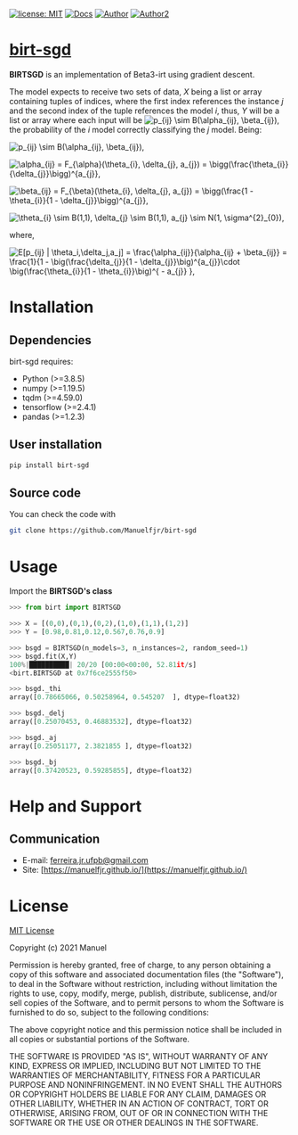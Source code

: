 [![license: MIT](https://img.shields.io/badge/license-MIT-red.svg?&logo=license&color=blue)](https://github.com/Manuelfjr/birt-sgd/blob/main/LICENSE)
[![Docs](https://img.shields.io/badge/docs-birtsgd-blue?&logo)](https://github.com/Manuelfjr/birt-sgd)
[![Author](https://img.shields.io/badge/author-manuelfjr-blue?&logo=github)](https://github.com/Manuelfjr)
[![Author2](https://img.shields.io/badge/author-tmfilho-blue?&logo=github)](https://github.com/tmfilho)

<!-- PyPi Status
![PyPI - Status](https://img.shields.io/pypi/status/pandas)
-->

<!--
![Py Coverage](https://s3.amazonaws.com/assets.coveralls.io/badges/coveralls_94.png)
-->

<!-- PyPi Downloads
[![PyPi - Downloads](https://pypip.in/d/pandas/badge.png?&color=blue&logo=python)](https://pypi.org/project/pandas/#files)

[![PyPI - Downloads](https://img.shields.io/pypi/dm/scikit-learn?style=flat)](https://pypi.org/project/pandas/#files)
-->

<!-- Latest PyPI version
[![Latest PyPI version](https://img.shields.io/pypi/v/pandas?logo=pypi)](https://pypi.python.org/pypi/pandas)
-->

<!-- Release
[![GitHub release (latest by date)](https://img.shields.io/github/v/release/pandas-dev/pandas)](https://GitHub.com/pandas-dev/pandas/releases/)

[![GitHub release](https://img.shields.io/github/release/Manuelfjr/birt-sgd.svg)](https://GitHub.com/Manuelfjr/birt-sgd/releases/)
-->

<!-- Static download of pepy
[![Downloads](https://static.pepy.tech/personalized-badge/pandas?period=total&units=international_system&left_color=grey&right_color=red&left_text=downloads)](https://pepy.tech/project/pandas)
-->

<!-- Github downloads
[![Github All Releases](https://img.shields.io/github/downloads/pandas-dev/pandas/total.svg?&logo=github&color=blue)]()
-->

<!-- Lines of code
![Lines of code](https://img.shields.io/tokei/lines/github/Manuelfjr/birt-sgd)
-->

<!-- Code size
![GitHub code size in bytes](https://img.shields.io/github/languages/code-size/pandas-dev/pandas)
-->

<!-- Github contributors
![GitHub contributors](https://img.shields.io/github/contributors/pandas-dev/pandas)
-->

<!--
[![Downloads](https://pepy.tech/badge/pandas)](https://pepy.tech/project/pandas)    
-->

# [birt-sgd](https://test.pypi.org/project/birt-sgd/)
**BIRTSGD** is an implementation of Beta3-irt using gradient descent.

The model expects to receive two sets of data, *X* being a list or array containing tuples of indices, where the first index references the instance *j* and the second index of the tuple references the model *i*, thus, *Y* will be a list or array where each input will be <img src="https://latex.codecogs.com/svg.latex?&space;p_{ij} \sim B(\alpha_{ij}, \beta_{ij})" title="p_{ij} \sim B(\alpha_{ij}, \beta_{ij})" />, the probability of the *i* model correctly classifying the *j* model. Being:   

<img src="https://latex.codecogs.com/svg.latex?&space;p_{ij} \sim B(\alpha_{ij}, \beta_{ij}), " title="p_{ij} \sim B(\alpha_{ij}, \beta_{ij}), " /><br>

<img src="https://latex.codecogs.com/svg.latex?&space;\alpha_{ij} = F_{\alpha}(\theta_{i}, \delta_{j}, a_{j}) = \bigg(\frac{\theta_{i}}{\delta_{j}}\bigg)^{a_{j}}, " title="\alpha_{ij} = F_{\alpha}(\theta_{i}, \delta_{j}, a_{j}) = \bigg(\frac{\theta_{i}}{\delta_{j}}\bigg)^{a_{j}}, " /><br>

<img src="https://latex.codecogs.com/svg.latex?&space;\beta_{ij} = F_{\beta}(\theta_{i}, \delta_{j}, a_{j}) = \bigg(\frac{1 - \theta_{i}}{1 - \delta_{j}}\bigg)^{a_{j}}," title="\beta_{ij} = F_{\beta}(\theta_{i}, \delta_{j}, a_{j}) = \bigg(\frac{1 - \theta_{i}}{1 - \delta_{j}}\bigg)^{a_{j}}, " /><br>

<img src="https://latex.codecogs.com/svg.latex?&space;\theta_{i} \sim B(1,1), \delta_{j} \sim B(1,1), a_{j} \sim N(1, \sigma^{2}_{0})," title="\theta_{i} \sim B(1,1), \delta_{j} \sim B(1,1), a_{j} \sim N(1, \sigma^{2}_{0}), " /><br>

where,

<img src="https://latex.codecogs.com/svg.latex?&space;E[p_{ij} | \theta_i,\delta_j,a_j] = \frac{\alpha_{ij}}{\alpha_{ij} + \beta_{ij}} = \frac{1}{1 - \big(\frac{\delta_{j}}{1 - \delta_{j}}\big)^{a_{j}}\cdot \big(\frac{\theta_{i}}{1 - \theta_{i}}\big)^{ - a_{j}} }," title="E[p_{ij} | \theta_i,\delta_j,a_j] = \frac{\alpha_{ij}}{\alpha_{ij} + \beta_{ij}} = \frac{1}{1 - \big(\frac{\delta_{j}}{1 - \delta_{j}}\big)^{a_{j}}\cdot \big(\frac{\theta_{i}}{1 - \theta_{i}}\big)^{ - a_{j}} }, " /><br>

<!--
$$
p_{ij} \sim Beta(\alpha_{ij}, \beta_{ij}),
$$
$$
\alpha_{ij} = F_{\alpha}(\theta_{i}, \delta_{j}, a_{j}) = \bigg(\frac{\theta_{i}}{\delta_{j}}\bigg)^{a_{j}},
$$
$$
\beta_{ij} = F_{\beta}(\theta_{i}, \delta_{j}, a_{j}) = \bigg(\frac{1 - \theta_{i}}{1 - \delta_{j}}\bigg)^{a_{j}},
$$
$$
\theta_{i} \sim B(1,1), \delta_{j} \sim B(1,1), a_{j} \sim N(1, \sigma^{2}_{0})
$$
where,
$$
E[p_{ij} | \theta_i,\delta_j,a_j] = \frac{\alpha_{ij}}{\alpha_{ij} + \beta_{ij}} = \frac{1}{1 - \big(\frac{\delta_{j}}{1 - \delta_{j}}\big)^{a_{j}}\cdot \big(\frac{\theta_{i}}{1 - \theta_{i}}\big)^{ - a_{j}} }
$$
-->
# Installation
## Dependencies 
birt-sgd requires:
- Python (>=3.8.5)
- numpy (>=1.19.5)
- tqdm (>=4.59.0)
- tensorflow (>=2.4.1)
- pandas (>=1.2.3)

## User installation

```bash
pip install birt-sgd
```

## Source code 
You can check the code with 
```bash
git clone https://github.com/Manuelfjr/birt-sgd
```

# Usage
Import the **BIRTSGD's class**

```py
>>> from birt import BIRTSGD
```

```py
>>> X = [(0,0),(0,1),(0,2),(1,0),(1,1),(1,2)]
>>> Y = [0.98,0.81,0.12,0.567,0.76,0.9]
```

```py
>>> bsgd = BIRTSGD(n_models=3, n_instances=2, random_seed=1)
>>> bsgd.fit(X,Y)
100%|██████████| 20/20 [00:00<00:00, 52.81it/s]
<birt.BIRTSGD at 0x7f6ce2555f50>
```

```py 
>>> bsgd._thi
array([0.78665066, 0.50258964, 0.545207  ], dtype=float32)
```

```py
>>> bsgd._delj
array([0.25070453, 0.46883532], dtype=float32)
```

```py
>>> bsgd._aj
array([0.25051177, 2.3821855 ], dtype=float32)
```

```py
>>> bsgd._bj
array([0.37420523, 0.59285855], dtype=float32)  
```

# Help and Support
## Communication

- E-mail: [ferreira.jr.ufpb@gmail.com]()
- Site: [https://manuelfjr.github.io/](https://manuelfjr.github.io/)

# License
[MIT License](https://github.com/Manuelfjr/birt-sgd/blob/main/LICENSE)

Copyright (c) 2021 Manuel

Permission is hereby granted, free of charge, to any person obtaining a copy
of this software and associated documentation files (the "Software"), to deal
in the Software without restriction, including without limitation the rights
to use, copy, modify, merge, publish, distribute, sublicense, and/or sell
copies of the Software, and to permit persons to whom the Software is
furnished to do so, subject to the following conditions:

The above copyright notice and this permission notice shall be included in all
copies or substantial portions of the Software.

THE SOFTWARE IS PROVIDED "AS IS", WITHOUT WARRANTY OF ANY KIND, EXPRESS OR
IMPLIED, INCLUDING BUT NOT LIMITED TO THE WARRANTIES OF MERCHANTABILITY,
FITNESS FOR A PARTICULAR PURPOSE AND NONINFRINGEMENT. IN NO EVENT SHALL THE
AUTHORS OR COPYRIGHT HOLDERS BE LIABLE FOR ANY CLAIM, DAMAGES OR OTHER
LIABILITY, WHETHER IN AN ACTION OF CONTRACT, TORT OR OTHERWISE, ARISING FROM,
OUT OF OR IN CONNECTION WITH THE SOFTWARE OR THE USE OR OTHER DEALINGS IN THE
SOFTWARE.